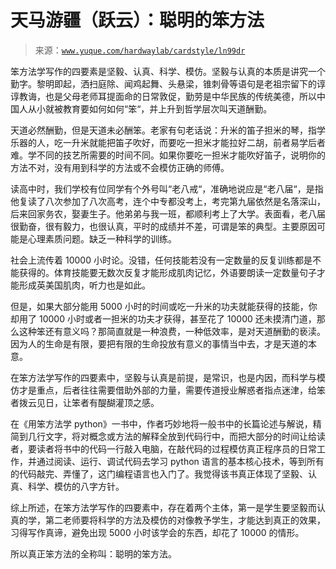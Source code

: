 # 天马游疆（跃云）：聪明的笨方法

> 来源：[`www.yuque.com/hardwaylab/cardstyle/ln99dr`](https://www.yuque.com/hardwaylab/cardstyle/ln99dr)



笨方法学写作的四要素是坚毅、认真、科学、模仿。坚毅与认真的本质是讲究一个勤字。黎明即起，洒扫庭除、闻鸡起舞、头悬梁，锥刺骨等语句是老祖宗留下的谆谆教诲，也是父母老师耳提面命的日常敦促，勤劳是中华民族的传统美德，所以中国人从小就被教育要如何如何“笨“，并上升到哲学层次叫天道酬勤。 

天道必然酬勤，但是天道未必酬笨。老家有句老话说：升米的笛子担米的琴，指学乐器的人，吃一升米就能把笛子吹好，而要吃一担米才能拉好二胡，前者易学后者难。学不同的技艺所需要的时间不同。如果你要吃一担米才能吹好笛子，说明你的方法不对，没有用到科学的方法或不会模仿正确的师傅。 

读高中时，我们学校有位同学有个外号叫“老八戒“，准确地说应是“老八届“，是指他复读了八次参加了八次高考，连个中专都没考上，考完第九届依然是名落深山，后来回家务农，娶妻生子。他弟弟与我一班，都顺利考上了大学。表面看，老八届很勤奋，很有毅力，也很认真，平时的成绩并不差，可谓是笨的典型。主要原因可能是心理素质问题。缺乏一种科学的训练。 

社会上流传着 10000 小时论。没错，任何技能若没有一定数量的反复训练都是不能获得的。体育技能要无数次反复才能形成肌肉记忆，外语要朗读一定数量句子才能形成英美国肌肉，听力也是如此。 

但是，如果大部分能用 5000 小时的时间或吃一升米的功夫就能获得的技能，你却用了 10000 小时或者一担米的功夫才获得，甚至花了 10000 还未摸清门道，那么这种笨还有意义吗？那简直就是一种浪费，一种低效率，是对天道酬勤的亵渎。因为人的生命是有限，要把有限的生命投放有意义的事情当中去，才是天道的本意。 

在笨方法学写作的四要素中，坚毅与认真是前提，是常识，也是内因，而科学与模仿才是重点，后者往往需要借助外部的力量，需要传道授业解惑者指点迷津，给笨者拨云见日，让笨者有醍醐灌顶之感。 

在《用笨方法学 python》一书中，作者巧妙地将一般书中的长篇论述与解说，精简到几行文字，将对概念或方法的解释全放到代码行中，而把大部分的时间让给读者，要读者将书中的代码一行敲入电脑，在敲代码的过程模仿真正程序员的日常工作，并通过阅读、运行、调试代码去学习 python 语言的基本核心技术，等到所有的代码敲完、弄懂了，这门编程语言也入门了。我觉得该书真正体现了坚毅、认真、科学、模仿的八字方针。 

综上所述，在笨方法学写作的四要素中，存在着两个主体，第一是学生要坚毅而认真的学，第二老师要将科学的方法及模仿的对像教予学生，才能达到真正的效果，习得写作真谛，避免出现 5000 小时该学会的东西，却花了 10000 的情形。 

所以真正笨方法的全称叫：聪明的笨方法。